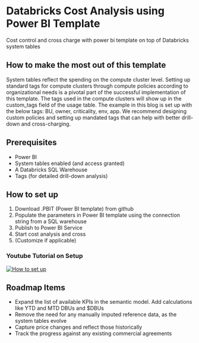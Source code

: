 # Databricks Cost Analysis using Power BI Template
Cost control and cross charge with power bi template on top of Databricks system tables

## How to make the most out of this template
System tables reflect the spending on the compute cluster level. Setting up standard tags for compute clusters through compute policies according to organizational needs is a pivotal part of the successful implementation of this template. The tags used in the compute clusters will show up in the custom_tags field of the usage table. The example in this blog is set up with the below tags: BU, owner, criticality, env, app. We recommend designing custom policies and setting up mandated tags that can help with better drill-down and cross-charging. 

## Prerequisites
* Power BI
* System tables enabled (and access granted)
* A Databricks SQL Warehouse
* Tags (for detailed drill-down analysis)


## How to set up
1. Download .PBIT (Power BI template) from github
2. Populate the parameters in Power BI template using the connection string from a SQL warehouse
3. Publish to Power BI Service
4. Start cost analysis and cross
5. (Customize if applicable)
### Youtube Tutorial on Setup
[![How to set up](https://img.youtube.com/vi/tTbngPbldzY/0.jpg)](https://www.youtube.com/watch?v=tTbngPbldzY)


## Roadmap Items
* Expand the list of available KPIs in the semantic model. Add calculations like YTD and MTD DBUs and $DBUs
* Remove the need for any manually imputed reference data, as the system tables evolve 
* Capture price changes and reflect those historically 
* Track the progress against any existing commercial agreements


